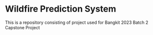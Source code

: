 # Wildfire Prediction System
This is a repository consisting of project used for Bangkit 2023 Batch 2 Capstone Project
